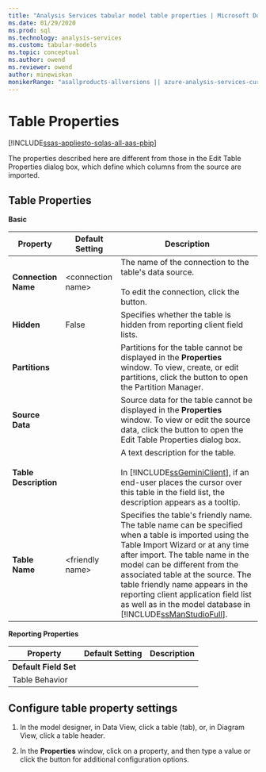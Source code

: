 ```yaml
---
title: "Analysis Services tabular model table properties | Microsoft Docs"
ms.date: 01/29/2020
ms.prod: sql
ms.technology: analysis-services
ms.custom: tabular-models
ms.topic: conceptual
ms.author: owend
ms.reviewer: owend
author: minewiskan
monikerRange: "asallproducts-allversions || azure-analysis-services-current || power-bi-premium-current || >= sql-analysis-services-2016"
---
```

# Table Properties

[!INCLUDE[ssas-appliesto-sqlas-all-aas-pbip](../../includes/ssas-appliesto-sqlas-all-aas-pbip.md)]

The properties described here are different from those in the Edit Table Properties dialog box, which define which columns from the source are imported.  
  
##  <a name="bkmk_properties"></a> Table Properties  
 **Basic**  
  
|Property|Default Setting|Description|  
|--------------|---------------------|-----------------|  
|**Connection Name**|\<connection name>|The name of the connection to the table's data source.<br /><br /> To edit the connection, click the button.|  
|**Hidden**|False|Specifies whether the table is hidden from reporting client field lists.|  
|**Partitions**||Partitions for the table cannot be displayed in the **Properties** window. To view, create, or edit partitions, click the button to open the Partition Manager.|  
|**Source Data**||Source data for the table cannot be displayed in the **Properties** window. To view or edit the source data, click the button to open the Edit Table Properties dialog box.|  
|**Table Description**||A text description for the table.<br /><br /> In [!INCLUDE[ssGeminiClient](../../includes/ssgeminiclient-md.md)], if an end-user places the cursor over this table in the field list, the description appears as a tooltip.|  
|**Table Name**|\<friendly name>|Specifies the table's friendly name. The table name can be specified when a table is imported using the Table Import Wizard or at any time after import. The table name in the model can be different from the associated table at the source. The table friendly name appears in the reporting client application field list as well as in the model database in [!INCLUDE[ssManStudioFull](../../includes/ssmanstudiofull-md.md)].|  
  
 **Reporting Properties**  
  
|Property|Default Setting|Description|  
|--------------|---------------------|-----------------|  
|**Default Field Set**|||  
|Table Behavior|||  
  
##  <a name="bkmk_config_prop"></a> Configure table property settings  
  
1.  In the model designer, in Data View, click a table (tab), or, in Diagram View, click a table header.  
  
2.  In the **Properties** window, click on a property, and then type a value or click the button for additional configuration options.  
  
  
